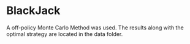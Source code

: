 # BlackJack

A off-policy Monte Carlo Method was used. The results along with the optimal strategy are located in the data folder.
